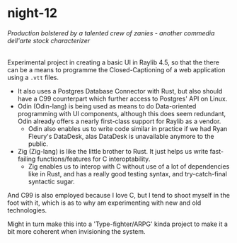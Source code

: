 # night-12
###### *Production bolstered by a talented crew of zanies - another commedia dell'arte stock characterizer*

Experimental project in creating a basic UI in Raylib 4.5, 
  so that the there can be a means to programme the Closed-Captioning of a web application using a `.vtt` files.
  
* It also uses a Postgres Database Connector with Rust, but also should have a C99 counterpart which further access to Postgres' API on Linux.
* Odin (Odin-lang) is being used as means to do Data-oriented programming with UI components, 
  although this does seem redundant, Odin already offers a nearly first-class support for Raylib as a vendor.
  * Odin also enables us to write code similar in practice if we had Ryan Fleury's DataDesk, alas DataDesk is unavailable anymore to the public.
* Zig (Zig-lang) is like the little brother to Rust. It just helps us write fast-failing functions/features for C interoptability.
  * Zig enables us to interop with C without use of a lot of dependencies like in Rust, 
    and has a really good testing syntax, and try-catch-final syntactic sugar.
    
 And C99 is also employed because I love C, 
  but I tend to shoot myself in the foot with it, which is as to why am experimenting with new and old technologies.
    
Might in turn make this into a 'Type-fighter/ARPG' kinda project to make it a bit more coherent when invisioning the system.
